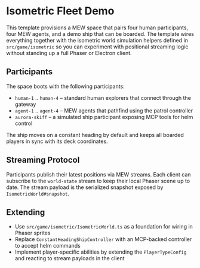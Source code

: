 # Isometric Fleet Demo

This template provisions a MEW space that pairs four human participants, four MEW agents, and a demo ship that can be boarded. The template wires everything together with the isometric world simulation helpers defined in `src/game/isometric` so you can experiment with positional streaming logic without standing up a full Phaser or Electron client.

## Participants

The space boots with the following participants:

- `human-1` .. `human-4` – standard human explorers that connect through the gateway
- `agent-1` .. `agent-4` – MEW agents that pathfind using the patrol controller
- `aurora-skiff` – a simulated ship participant exposing MCP tools for helm control

The ship moves on a constant heading by default and keeps all boarded players in sync with its deck coordinates.

## Streaming Protocol

Participants publish their latest positions via MEW streams. Each client can subscribe to the `world-state` stream to keep their local Phaser scene up to date. The stream payload is the serialized snapshot exposed by `IsometricWorld#snapshot`.

## Extending

- Use `src/game/isometric/IsometricWorld.ts` as a foundation for wiring in Phaser sprites
- Replace `ConstantHeadingShipController` with an MCP-backed controller to accept helm commands
- Implement player-specific abilities by extending the `PlayerTypeConfig` and reacting to stream payloads in the client

